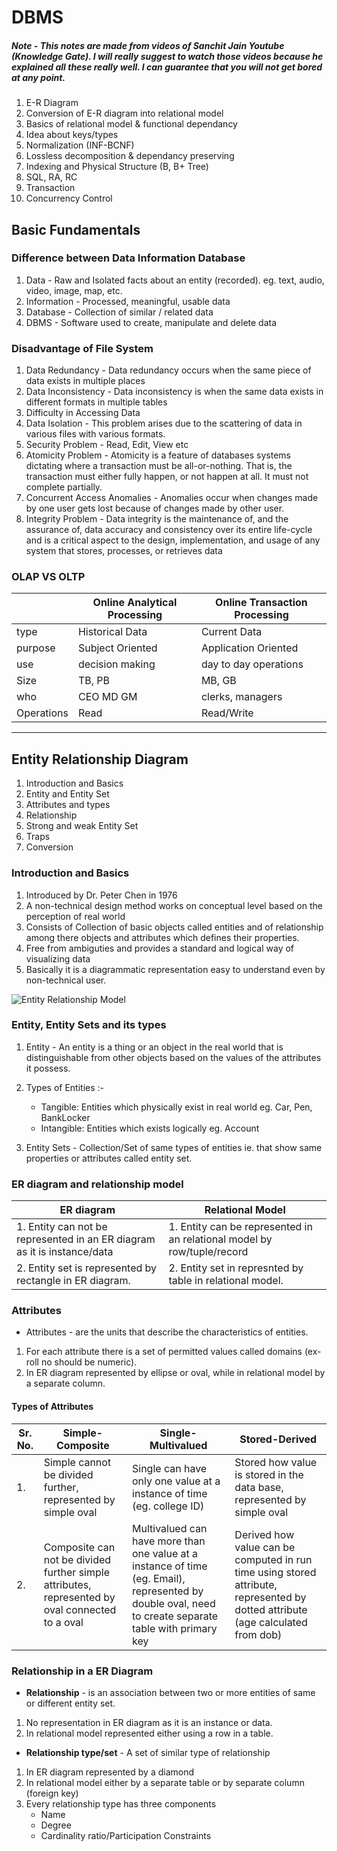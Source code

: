 # DBMS

##### Note - This notes are made from videos of Sanchit Jain Youtube (Knowledge Gate). I will really suggest to watch those videos because he explained all these really well. I can guarantee that you will not get bored at any point.

1. E-R Diagram
2. Conversion of E-R diagram into relational model
3. Basics of relational model & functional dependancy
4. Idea about keys/types
5. Normalization (INF-BCNF)
6. Lossless decomposition & dependancy preserving
7. Indexing and Physical Structure (B, B+ Tree)
8. SQL, RA, RC
9. Transaction
10. Concurrency Control

## Basic Fundamentals

### Difference between Data Information Database

1. Data - Raw and Isolated facts about an entity (recorded). eg. text, audio, video, image, map, etc.
2. Information - Processed, meaningful, usable data
3. Database - Collection of similar / related data
4. DBMS - Software used to create, manipulate and delete data

### Disadvantage of File System

1. Data Redundancy - Data redundancy occurs when the same piece of data exists in multiple places
2. Data Inconsistency - Data inconsistency is when the same data exists in different formats in multiple tables
3. Difficulty in Accessing Data
4. Data Isolation - This problem arises due to the scattering of data in various files with various formats.
5. Security Problem - Read, Edit, View etc
6. Atomicity Problem - Atomicity is a feature of databases systems dictating where a transaction must be all-or-nothing. That is, the transaction must either fully happen, or not happen at all. It must not complete partially.
7. Concurrent Access Anomalies - Anomalies occur when changes made by one user gets lost because of changes made by other user.
8. Integrity Problem - Data integrity is the maintenance of, and the assurance of, data accuracy and consistency over its entire life-cycle and is a critical aspect to the design, implementation, and usage of any system that stores, processes, or retrieves data

### OLAP VS OLTP

|            | Online Analytical Processing | Online Transaction Processing |
| ---------- | ---------------------------- | ----------------------------- |
| type       | Historical Data              | Current Data                  |
| purpose    | Subject Oriented             | Application Oriented          |
| use        | decision making              | day to day operations         |
| Size       | TB, PB                       | MB, GB                        |
| who        | CEO MD GM                    | clerks, managers              |
| Operations | Read                         | Read/Write                    |

---

## Entity Relationship Diagram

1. Introduction and Basics
2. Entity and Entity Set
3. Attributes and types
4. Relationship
5. Strong and weak Entity Set
6. Traps
7. Conversion

### Introduction and Basics

1. Introduced by Dr. Peter Chen in 1976
2. A non-technical design method works on conceptual level based on the perception of real world
3. Consists of Collection of basic objects called entities and of relationship among there objects and attributes which defines their properties.
4. Free from ambiguties and provides a standard and logical way of visualizing data
5. Basically it is a diagrammatic representation easy to understand even by non-technical user.

![Entity Relationship Model](https://miro.medium.com/max/700/1*jnG2OLB8Zc9DveIfbx9vRw.png)

### Entity, Entity Sets and its types

1. Entity - An entity is a thing or an object in the real world that is distinguishable from other objects based on the values of the attributes it possess.

2. Types of Entities :-

   - Tangible: Entities which physically exist in real world eg. Car, Pen, BankLocker
   - Intangible: Entities which exists logically eg. Account

3. Entity Sets - Collection/Set of same types of entities ie. that show same properties or attributes called entity set.

### ER diagram and relationship model

| ER diagram                                                               | Relational Model                                                        |
| ------------------------------------------------------------------------ | ----------------------------------------------------------------------- |
| 1. Entity can not be represented in an ER diagram as it is instance/data | 1. Entity can be represented in an relational model by row/tuple/record |
| 2. Entity set is represented by rectangle in ER diagram.                 | 2. Entity set in represnted by table in relational model.               |

### Attributes

- Attributes - are the units that describe the characteristics of entities.

1. For each attribute there is a set of permitted values called domains (ex- roll no should be numeric).
2. In ER diagram represented by ellipse or oval, while in relational model by a separate column.

#### Types of Attributes

| Sr. No. | Simple-Composite                                                                                | Single-Multivalued                                                                                                                                     | Stored-Derived                                                                                                                  |
| ------- | ----------------------------------------------------------------------------------------------- | ------------------------------------------------------------------------------------------------------------------------------------------------------ | ------------------------------------------------------------------------------------------------------------------------------- |
| 1.      | Simple cannot be divided further, represented by simple oval                                    | Single can have only one value at a instance of time (eg. college ID)                                                                                  | Stored how value is stored in the data base, represented by simple oval                                                         |
| 2.      | Composite can not be divided further simple attributes, represented by oval connected to a oval | Multivalued can have more than one value at a instance of time (eg. Email), represented by double oval, need to create separate table with primary key | Derived how value can be computed in run time using stored attribute, represented by dotted attribute (age calculated from dob) |


### Relationship in a ER Diagram

- **Relationship** - is an association between two or more entities of same or different entity set.

1. No representation in ER diagram as it is an instance or data.
2. In relational model represented either using a row in a table.

- **Relationship type/set** - A set of similar type of relationship

1. In ER diagram represented by a diamond
2. In relational model either by a separate table or by separate column (foreign key)
3. Every relationship type has three components
   - Name
   - Degree
   - Cardinality ratio/Participation Constraints

